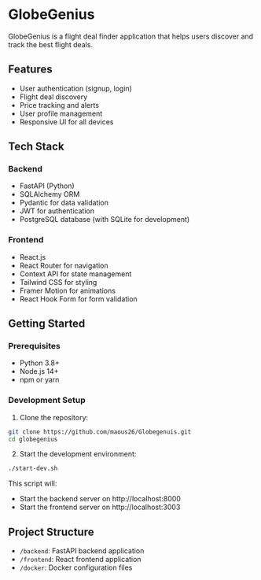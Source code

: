 # GlobeGenius

GlobeGenius is a flight deal finder application that helps users discover and track the best flight deals.

## Features

- User authentication (signup, login)
- Flight deal discovery
- Price tracking and alerts
- User profile management
- Responsive UI for all devices

## Tech Stack

### Backend
- FastAPI (Python)
- SQLAlchemy ORM
- Pydantic for data validation
- JWT for authentication
- PostgreSQL database (with SQLite for development)

### Frontend
- React.js
- React Router for navigation
- Context API for state management
- Tailwind CSS for styling
- Framer Motion for animations
- React Hook Form for form validation

## Getting Started

### Prerequisites
- Python 3.8+
- Node.js 14+
- npm or yarn

### Development Setup

1. Clone the repository:
```bash
git clone https://github.com/maous26/Globegenuis.git
cd globegenius
```

2. Start the development environment:
```bash
./start-dev.sh
```

This script will:
- Start the backend server on http://localhost:8000
- Start the frontend server on http://localhost:3003

## Project Structure

- `/backend`: FastAPI backend application
- `/frontend`: React frontend application
- `/docker`: Docker configuration files